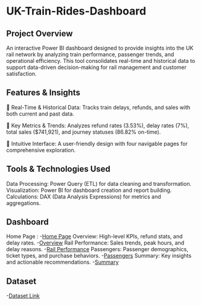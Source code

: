 # UK-Train-Rides-Dashboard
## Project Overview
An interactive Power BI dashboard designed to provide insights into the UK rail network by analyzing train performance, passenger trends, and operational efficiency. This tool consolidates real-time and historical data to support data-driven decision-making for rail management and customer satisfaction.

## Features & Insights
🔹 Real-Time & Historical Data: Tracks train delays, refunds, and sales with both current and past data.

🔹 Key Metrics & Trends: Analyzes refund rates (3.53%), delay rates (7%), total sales ($741,921), and journey statuses (86.82% on-time).

🔹 Intuitive Interface: A user-friendly design with four navigable pages for comprehensive exploration.

## Tools & Technologies Used
Data Processing: Power Query (ETL) for data cleaning and transformation.
Visualization: Power BI for dashboard creation and report building.
Calculations: DAX (Data Analysis Expressions) for metrics and aggregations.

## Dashboard
Home Page :
-<a href="Screenshot 2025-05-17 162935.png">Home Page</a>
Overview: High-level KPIs, refund stats, and delay rates.
-<a href="Screenshot 2025-05-17 162948.png">Overview</a>
Rail Performance: Sales trends, peak hours, and delay reasons.
-<a href="https://github.com/Aya-Osamaa/UK-Train-Rides-Dashboard/blob/main/Screenshot%202025-05-17%20161011.png](https://github.com/Roaa-saad/UK-Train-_-DEPI/blob/cffb9ecbb89942fda427c4e7b1fd0b16c37a5721/Screenshot%202025-05-17%20163019.png">Rail Performance</a>
Passengers: Passenger demographics, ticket types, and purchase behaviors.
-<a href="Screenshot 2025-05-17 163005.png">Passengers</a>
Summary: Key insights and actionable recommendations.
-<a href="https://github.com/Aya-Osamaa/UK-Train-Rides-Dashboard/blob/main/Screenshot%202025-05-17%20161023.png">Summary</a>

## Dataset
-<a href="https://docs.google.com/spreadsheets/d/1cwXHTBtwJGXpDOsHBeROoJc88U8iX9Dck9PESoGZjes/edit?usp=sharing">Dataset Link</a>
